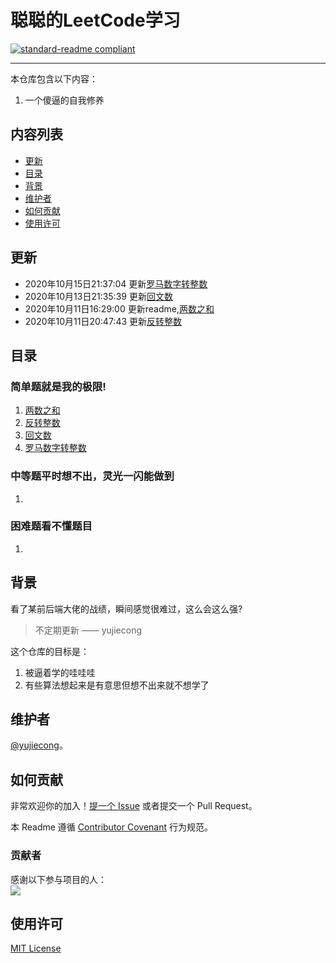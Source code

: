# 聪聪的LeetCode学习

[![standard-readme compliant](https://img.shields.io/badge/readme%20style-standard-brightgreen.svg?style=flat-square)](https://github.com/yujiecong/yjc-LeetCode-learning)

***
本仓库包含以下内容：

1. 一个傻逼的自我修养

## 内容列表
- [更新](#更新)
- [目录](#目录)
- [背景](#背景)
- [维护者](#维护者)
- [如何贡献](#如何贡献)
- [使用许可](#使用许可)
## 更新
- 2020年10月15日21:37:04 更新[罗马数字转整数](./Easy/roman-to-integer)
- 2020年10月13日21:35:39 更新[回文数](./Easy/palindrome-number)
- 2020年10月11日16:29:00 更新readme,[两数之和](./Easy/two-sum)
- 2020年10月11日20:47:43 更新[反转整数](./Easy/reverse-integer)
## 目录
### 简单题就是我的极限!
1. [两数之和](./Easy/two-sum)
2. [反转整数](./Easy/reverse-integer)
3. [回文数](./Easy/palindrome-number)
4. [罗马数字转整数](./Easy/roman-to-integer)
### 中等题平时想不出，灵光一闪能做到
1. 
### 困难题看不懂题目
1. 
## 背景
看了某前后端大佬的战绩，瞬间感觉很难过，这么会这么强?
> 不定期更新
—— yujiecong

这个仓库的目标是：

1. 被逼着学的哇哇哇
2. 有些算法想起来是有意思但想不出来就不想学了


## 维护者

[@yujiecong](https://github.com/yujiecong)。

## 如何贡献

非常欢迎你的加入！[提一个 Issue](https://github.com/yujiecong/yjc-LeetCode-learning/issues/new) 或者提交一个 Pull Request。


本 Readme 遵循 [Contributor Covenant](http://contributor-covenant.org/version/1/3/0/) 行为规范。

### 贡献者

感谢以下参与项目的人：  
<a href="graphs/contributors"><img src="https://avatars2.githubusercontent.com/u/44287052?s=60&amp;v=4" /></a>


## 使用许可
[MIT License](https://github.com/yujiecong/yjc-LeetCode-learning/blob/master/LICENSE)
